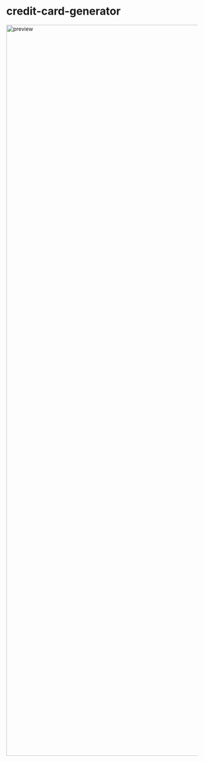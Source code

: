 # credit-card-generator
<img width="1920" alt="preview" src="https://github.com/shobhit164/credit-card-generator/assets/141612496/75c10642-f751-47b7-b7f6-7b9cca8aae69">

